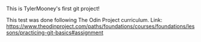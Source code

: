 This is TylerMooney's first git project!

This test was done following The Odin Project curriculum.
Link: https://www.theodinproject.com/paths/foundations/courses/foundations/lessons/practicing-git-basics#assignment
